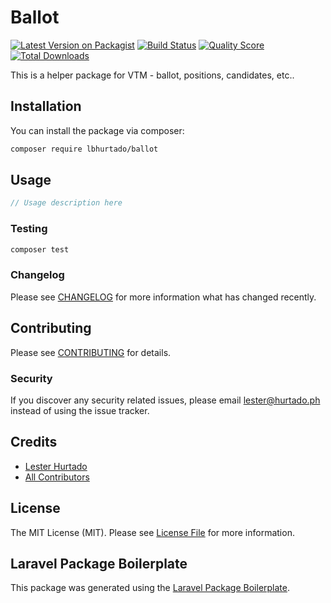 # Ballot

[![Latest Version on Packagist](https://img.shields.io/packagist/v/lbhurtado/ballot.svg?style=flat-square)](https://packagist.org/packages/lbhurtado/ballot)
[![Build Status](https://img.shields.io/travis/lbhurtado/ballot/master.svg?style=flat-square)](https://travis-ci.org/lbhurtado/ballot)
[![Quality Score](https://img.shields.io/scrutinizer/g/lbhurtado/ballot.svg?style=flat-square)](https://scrutinizer-ci.com/g/lbhurtado/ballot)
[![Total Downloads](https://img.shields.io/packagist/dt/lbhurtado/ballot.svg?style=flat-square)](https://packagist.org/packages/lbhurtado/ballot)

This is a helper package for VTM - ballot, positions, candidates, etc..

## Installation

You can install the package via composer:

```bash
composer require lbhurtado/ballot
```

## Usage

``` php
// Usage description here
```

### Testing

``` bash
composer test
```

### Changelog

Please see [CHANGELOG](CHANGELOG.md) for more information what has changed recently.

## Contributing

Please see [CONTRIBUTING](CONTRIBUTING.md) for details.

### Security

If you discover any security related issues, please email lester@hurtado.ph instead of using the issue tracker.

## Credits

- [Lester Hurtado](https://github.com/lbhurtado)
- [All Contributors](../../contributors)

## License

The MIT License (MIT). Please see [License File](LICENSE.md) for more information.

## Laravel Package Boilerplate

This package was generated using the [Laravel Package Boilerplate](https://laravelpackageboilerplate.com).